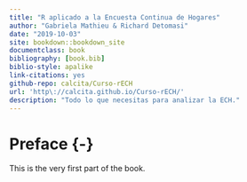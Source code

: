 ```yaml
--- 
title: "R aplicado a la Encuesta Continua de Hogares"
author: "Gabriela Mathieu & Richard Detomasi"
date: "2019-10-03"
site: bookdown::bookdown_site
documentclass: book
bibliography: [book.bib]
biblio-style: apalike
link-citations: yes
github-repo: calcita/Curso-rECH
url: 'http\://calcita.github.io/Curso-rECH/'
description: "Todo lo que necesitas para analizar la ECH."
---
```


# Preface {-}

This is the very first part of the book.
